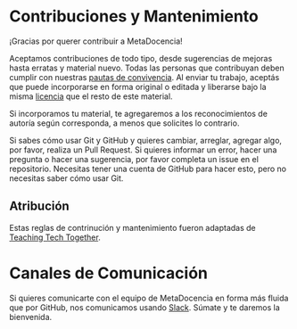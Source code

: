# Contribuciones y Mantenimiento 

¡Gracias por querer contribuir a MetaDocencia!

Aceptamos contribuciones de todo tipo, desde sugerencias de mejoras hasta erratas y material nuevo. Todas las personas que
contribuyan deben cumplir con nuestras [pautas de convivencia](CÓDIGO-DE-CONDUCTA.md).  Al enviar tu trabajo, aceptás que puede incorporarse en forma original o editada y liberarse bajo la misma [licencia](https://github.com/MetaDocencia/docs/blob/master/LICENCIA.md) que el resto de este material. 

Si incorporamos tu material, te agregaremos a los reconocimientos de autoría según corresponda, a menos que solicites lo contrario.

Si sabes cómo usar Git y GitHub y quieres cambiar, arreglar, agregar algo, por favor, realiza un Pull Request. Si quieres informar un error, hacer una pregunta o hacer una sugerencia, por favor completa un issue en el repositorio. Necesitas tener una cuenta de GitHub para hacer esto, pero no necesitas saber cómo usar Git.

## Atribución

Estas reglas de contrinución y mantenimiento fueron adaptadas de [Teaching Tech Together](http://teachtogether.tech/#s:joining-contributing).

# Canales de Comunicación

Si quieres comunicarte con el equipo de MetaDocencia en forma más fluida que por GitHub, nos comunicamos usando [Slack](https://w3id.org/metadocencia/slack). Súmate y te daremos la bienvenida. 
